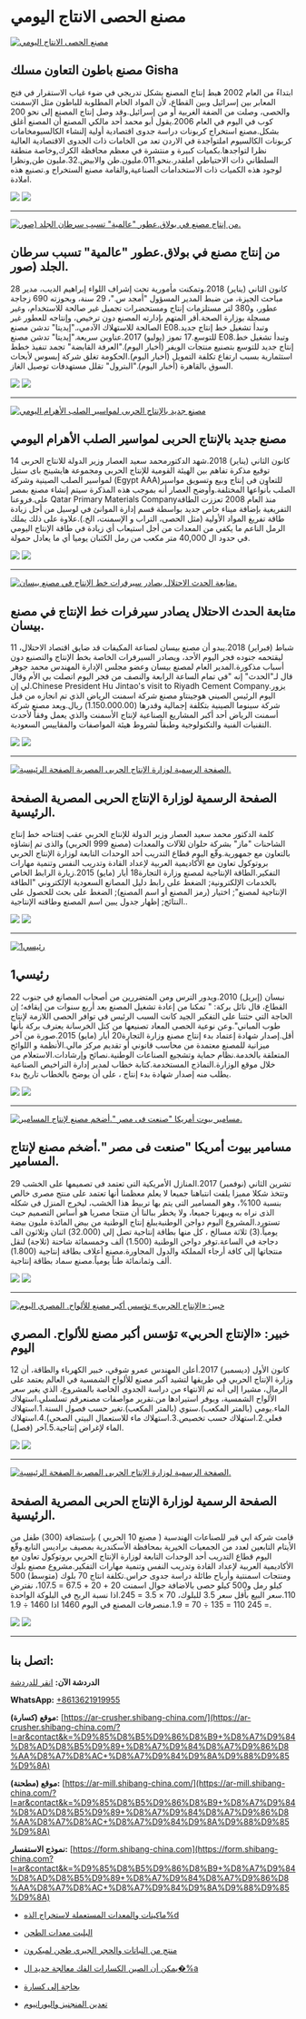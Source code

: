 # مصنع الحصى الانتاج اليومي

<a href="https://swt.shibang-china.com/?l=ar&img&k=%D9%85%D8%B5%D9%86%D8%B9+%D8%A7%D9%84%D8%AD%D8%B5%D9%89+%D8%A7%D9%84%D8%A7%D9%86%D8%AA%D8%A7%D8%AC+%D8%A7%D9%84%D9%8A%D9%88%D9%85%D9%8A" target="_blank">![مصنع الحصى الانتاج اليومي](http://static.shibang-china.com/all-800x300/635.jpg)</a>

## مصنع باطون التعاون مسلك Gisha
ابتداءً من العام 2002 هبط إنتاج المصنع بشكل تدريجي في ضوء غياب الاستقرار في فتح المعابر بين إسرائيل وبين القطاع، لأن المواد الخام المطلوبة للباطون مثل الإسمنت والحصى، وصلت من الضفة الغربية أو من إسرائيل.وقد وصل إنتاج المصنع إلى نحو 200 كوب في اليوم في العام 2006.يقول أبو محمد أحد مالكي المصنع أن المصنع أغلق بشكل.مصنع استخراج كربونات دراسة جدوى اقتصادية أولية إلنشاء الكالسيومخامات كربونات الكالسيوم املتواجدة في الاردن تعد من الخامات ذات الجدوى الاقتصادية العالية نظرا لتواجدها.بكميات كبيرة و منتشرة في معظم محافظة الكرك,وخاصة منطقة السلطاني ذات الاحتياطي املقدر.بنحو.011.مليون.طن والابيض.32.مليون طن,ونظرا لوجود هذه الكميات ذات الاستخدامات الصناعية,والقامة مصنع الستخراج و.تصنيع هذه املادة.


<a href="https://whatsapp.shibangsoft.com/WhatsApp.php" target="_blank" title="WhatsApp">![](http://static.shibang-china.com/icon/whatsapp.png)</a> <a href="https://swt.shibang-china.com/?l=ar&icon&k=%D9%85%D8%B5%D9%86%D8%B9+%D8%A7%D9%84%D8%AD%D8%B5%D9%89+%D8%A7%D9%84%D8%A7%D9%86%D8%AA%D8%A7%D8%AC+%D8%A7%D9%84%D9%8A%D9%88%D9%85%D9%8A" target="_blank">![](http://static.shibang-china.com/icon/chat-ar.png)</a>

---

<a href="https://swt.shibang-china.com/?l=ar&img&k=%D9%85%D8%B5%D9%86%D8%B9+%D8%A7%D9%84%D8%AD%D8%B5%D9%89+%D8%A7%D9%84%D8%A7%D9%86%D8%AA%D8%A7%D8%AC+%D8%A7%D9%84%D9%8A%D9%88%D9%85%D9%8A" target="_blank">![من إنتاج مصنع في بولاق.عطور &quot;عالمية&quot; تسبب سرطان الجلد (صور.](http://static.shibang-china.com/all-800x300/1416.jpg)</a>

## من إنتاج مصنع في بولاق.عطور &quot;عالمية&quot; تسبب سرطان الجلد (صور.
28 كانون الثاني (يناير) 2018.وتمكنت مأمورية تحت إشراف اللواء إبراهيم الديب، مدير مباحث الجيزة، من ضبط المدير المسؤول &quot;أمجد س.&quot;، 29 سنة، وبحوزته 690 زجاجة عطور، و380 لتر مستلزمات إنتاج ومستحضرات تجميل غير صالحة للاستخدام، وغير مسجلة بوزارة الصحة.أقر المتهم بإدارته المصنع دون ترخيص، وإنتاجه للعطور غير الصالحة للاستهلاك الآدمي،.&quot;إيديتا&quot; تدشن مصنع E08.وتبدأ تشغيل خط إنتاج جديد للتوسع.17 تموز (يوليو) 2017.عناوين سريعة.&quot;إيديتا&quot; تدشن مصنع E08.وتبدأ تشغيل خط إنتاج جديد للتوسع بتصنيع منتجات الويفر (أخبار اليوم).&quot;العرفة القابضة&quot; تجمد تنفيذ خطط استثمارية بسبب ارتفاع تكلفة التمويل (أخبار اليوم).الحكومة تغلق شركة إبسوس لأبحاث السوق بالقاهرة (أخبار اليوم).&quot;البترول&quot; تقلل مستهدفات توصيل الغاز.


<a href="https://whatsapp.shibangsoft.com/WhatsApp.php" target="_blank" title="WhatsApp">![](http://static.shibang-china.com/icon/whatsapp.png)</a> <a href="https://swt.shibang-china.com/?l=ar&icon&k=%D9%85%D8%B5%D9%86%D8%B9+%D8%A7%D9%84%D8%AD%D8%B5%D9%89+%D8%A7%D9%84%D8%A7%D9%86%D8%AA%D8%A7%D8%AC+%D8%A7%D9%84%D9%8A%D9%88%D9%85%D9%8A" target="_blank">![](http://static.shibang-china.com/icon/chat-ar.png)</a>

---

<a href="https://swt.shibang-china.com/?l=ar&img&k=%D9%85%D8%B5%D9%86%D8%B9+%D8%A7%D9%84%D8%AD%D8%B5%D9%89+%D8%A7%D9%84%D8%A7%D9%86%D8%AA%D8%A7%D8%AC+%D8%A7%D9%84%D9%8A%D9%88%D9%85%D9%8A" target="_blank">![مصنع جديد بالإنتاج الحربى لمواسير الصلب الأهرام اليومي](http://static.shibang-china.com/all-800x300/1477.jpg)</a>

## مصنع جديد بالإنتاج الحربى لمواسير الصلب الأهرام اليومي
14 كانون الثاني (يناير) 2018.شهد الدكتورمحمد سعيد العصار وزير الدولة للانتاج الحربى توقيع مذكرة تفاهم بين الهيئة القومية للإنتاج الحربى ومجموعة هايشينج باى ستيل لمواسير الصلب الصينية وشركة (Egypt AAA)للتعاون فى إنتاج وبيع وتسويق مواسير الصلب بأنواعها المختلفة.وأوضح العصار أنه بموجب هذه المذكرة سيتم إنشاء مصنع بمصر على.فروعنا Qatar Primary Materials Companyمنذ العام 2008 تعززت الطاقة التفريغية بإضافة ميناء خاص جديد بواسطة قسم إدارة الموانئ في لوسيل من أجل زيادة طاقة تفريغ المواد الأولية (مثل الحصى، التراب و الإسمنت، الخ.).علاوة على ذلك يملك الرمل الناعم ما يكفي من المعدات من أجل استيعاب أي زيادة في طاقة الإنتاج اليومي في حدود ال 40,000 متر مكعب من رمل الكثبان يوميا أي ما يعادل حمولة.


<a href="https://whatsapp.shibangsoft.com/WhatsApp.php" target="_blank" title="WhatsApp">![](http://static.shibang-china.com/icon/whatsapp.png)</a> <a href="https://swt.shibang-china.com/?l=ar&icon&k=%D9%85%D8%B5%D9%86%D8%B9+%D8%A7%D9%84%D8%AD%D8%B5%D9%89+%D8%A7%D9%84%D8%A7%D9%86%D8%AA%D8%A7%D8%AC+%D8%A7%D9%84%D9%8A%D9%88%D9%85%D9%8A" target="_blank">![](http://static.shibang-china.com/icon/chat-ar.png)</a>

---

<a href="https://swt.shibang-china.com/?l=ar&img&k=%D9%85%D8%B5%D9%86%D8%B9+%D8%A7%D9%84%D8%AD%D8%B5%D9%89+%D8%A7%D9%84%D8%A7%D9%86%D8%AA%D8%A7%D8%AC+%D8%A7%D9%84%D9%8A%D9%88%D9%85%D9%8A" target="_blank">![متابعة الحدث الاحتلال يصادر سيرفرات خط الإنتاج في مصنع بيسان.](http://static.shibang-china.com/all-800x300/156.jpg)</a>

## متابعة الحدث الاحتلال يصادر سيرفرات خط الإنتاج في مصنع بيسان.
11 شباط (فبراير) 2018.يبدو أن مصنع بيسان لصناعة المكيفات قد ضايق اقتصاد الاحتلال، ليقتحمه جنوده فجر اليوم الأحد، ويصادر السيرفرات الخاصة بخط الإنتاج والتصنيع دون أسباب مذكورة.المدير العام لمصنع بيسان وعضو مجلس الإدارة المهندس محمد جوهر قال لـ&quot;الحدث&quot; إنه &quot;في تمام الساعة الرابعة والنصف من فجر اليوم اتصلت بي الأم وقال لي إن.Chinese President Hu Jintao&#39;s visit to Riyadh Cement Company.يزور اليوم الرئيس الصيني هوجينتاو مصنع شركة اسمنت الرياض الذي تم انجازه من قبل شركة سينوما الصينية بتكلفة إجمالية وقدرها (1.150.000.00) ريال.ويعد مصنع شركة أسمنت الرياض أحد أكبر المشاريع الصناعية لإنتاج الأسمنت والذي يعمل وفقاً لأحدث التقنيات الفنية والتكنولوجية وطبقاً لشروط هيئة المواصفات والمقاييس السعودية.


<a href="https://whatsapp.shibangsoft.com/WhatsApp.php" target="_blank" title="WhatsApp">![](http://static.shibang-china.com/icon/whatsapp.png)</a> <a href="https://swt.shibang-china.com/?l=ar&icon&k=%D9%85%D8%B5%D9%86%D8%B9+%D8%A7%D9%84%D8%AD%D8%B5%D9%89+%D8%A7%D9%84%D8%A7%D9%86%D8%AA%D8%A7%D8%AC+%D8%A7%D9%84%D9%8A%D9%88%D9%85%D9%8A" target="_blank">![](http://static.shibang-china.com/icon/chat-ar.png)</a>

---

<a href="https://swt.shibang-china.com/?l=ar&img&k=%D9%85%D8%B5%D9%86%D8%B9+%D8%A7%D9%84%D8%AD%D8%B5%D9%89+%D8%A7%D9%84%D8%A7%D9%86%D8%AA%D8%A7%D8%AC+%D8%A7%D9%84%D9%8A%D9%88%D9%85%D9%8A" target="_blank">![الصفحة الرسمية لوزارة الإنتاج الحربى المصرية الصفحة الرئيسية.](http://static.shibang-china.com/all-800x300/147.jpg)</a>

## الصفحة الرسمية لوزارة الإنتاج الحربى المصرية الصفحة الرئيسية.
كلمة الدكتور محمد سعيد العصار وزير الدولة للإنتاج الحربي عقب إفتتاحه خط إنتاج الشاحنات &quot;ماز&quot; بشركة حلوان للآلات والمعدات (مصنع 999 الحربي) والذى تم إنشاؤه بالتعاون مع جمهورية.وقّع اليوم قطاع التدريب أحد الوحدات التابعة لوزارة الإنتاج الحربي بروتوكول تعاون مع الأكاديمية العربية لإعداد القادة وتدريب النفس وتنمية مهارات التفكير.الطاقة الإنتاجية لمصنع وزارة التجارة18 أيار (مايو) 2015.زيارة الرابط الخاص بالخدمات الإلكترونية; الضغط على رابط دليل المصانع السعودية الإلكتروني &quot;الطاقة الإنتاجية لمصنع&quot;; اختيار (رمز المصنع أو اسم المصنع); الضغط على بحث للحصول على النتائج; إظهار جدول يبين اسم المصنع وطاقته الإنتاجية.​.


<a href="https://whatsapp.shibangsoft.com/WhatsApp.php" target="_blank" title="WhatsApp">![](http://static.shibang-china.com/icon/whatsapp.png)</a> <a href="https://swt.shibang-china.com/?l=ar&icon&k=%D9%85%D8%B5%D9%86%D8%B9+%D8%A7%D9%84%D8%AD%D8%B5%D9%89+%D8%A7%D9%84%D8%A7%D9%86%D8%AA%D8%A7%D8%AC+%D8%A7%D9%84%D9%8A%D9%88%D9%85%D9%8A" target="_blank">![](http://static.shibang-china.com/icon/chat-ar.png)</a>

---

<a href="https://swt.shibang-china.com/?l=ar&img&k=%D9%85%D8%B5%D9%86%D8%B9+%D8%A7%D9%84%D8%AD%D8%B5%D9%89+%D8%A7%D9%84%D8%A7%D9%86%D8%AA%D8%A7%D8%AC+%D8%A7%D9%84%D9%8A%D9%88%D9%85%D9%8A" target="_blank">![رئيسي1](http://static.shibang-china.com/all-800x300/383.jpg)</a>

## رئيسي1
22 نيسان (إبريل) 2010.ويدور الترس ومن المتضررين من أصحاب المصانع في جنوب القطاع، قال نائل بركة: &quot; تمكنا من إعادة تشغيل المصنع بعد أربع سنوات من إيقافه؛ إن الحاجة التي حثتنا على التفكير الجيد كانت السبب الرئيس في توافر الحصى اللازمة لإنتاج طوب المباني&quot;.وعن نوعية الحصى المعاد تصنيعها من كتل الخرسانة يعترف بركة بأنها أقل.إصدار شهادة إعتماد بدء إنتاج مصنع وزارة التجارة20 أيار (مايو) 2015.صورة من آخر ميزانية للمصنع معتمدة من محاسب قانوني أو تقديم مركز مالي.الأنظمة و اللوائح المتعلقة بالخدمة.نظام حماية وتشجيع الصناعات الوطنية.نصائح وإرشادات.الاستعلام من خلال موقع الوزارة.النماذج المستخدمة.كتابة خطاب لمدير إدارة التراخيص الصناعية يطلب منه إصدار شهادة بدء إنتاج ، على أن يوضح بالخطاب تاريخ بدء.


<a href="https://whatsapp.shibangsoft.com/WhatsApp.php" target="_blank" title="WhatsApp">![](http://static.shibang-china.com/icon/whatsapp.png)</a> <a href="https://swt.shibang-china.com/?l=ar&icon&k=%D9%85%D8%B5%D9%86%D8%B9+%D8%A7%D9%84%D8%AD%D8%B5%D9%89+%D8%A7%D9%84%D8%A7%D9%86%D8%AA%D8%A7%D8%AC+%D8%A7%D9%84%D9%8A%D9%88%D9%85%D9%8A" target="_blank">![](http://static.shibang-china.com/icon/chat-ar.png)</a>

---

<a href="https://swt.shibang-china.com/?l=ar&img&k=%D9%85%D8%B5%D9%86%D8%B9+%D8%A7%D9%84%D8%AD%D8%B5%D9%89+%D8%A7%D9%84%D8%A7%D9%86%D8%AA%D8%A7%D8%AC+%D8%A7%D9%84%D9%8A%D9%88%D9%85%D9%8A" target="_blank">![مسامير بيوت أمريكا &quot;صنعت فى مصر &quot;.أضخم مصنع لإنتاج المسامير.](http://static.shibang-china.com/all-800x300/1269.jpg)</a>

## مسامير بيوت أمريكا &quot;صنعت فى مصر &quot;.أضخم مصنع لإنتاج المسامير.
29 تشرين الثاني (نوفمبر) 2017.المنازل الأمريكية التى تعتمد فى تصميمها على الخشب وتتخذ شكلا مميزا يلفت انتباهنا جميعا لا يعلم معظمنا أنها تعتمد على منتج مصرى خالص بنسبة 100%، وهو المسامير التى يتم بها تربيط هذا الخشب، ليخرج المنزل فى شكله الذى نراه به ويبهرنا جميعا، ولا يخطر ببالنا أن منتجا مصريا هو أساس التصميم حيث تستورد.المشروع اليوم دواجن الوطنيةيبلغ إنتاج الوطنية من بيض المائدة مليون بيضة يومياً.(3) ثلاثة مسالخ ، كل منها بطاقة إنتاجية تصل إلى (32.000) اثنان وثلاثون الف دجاجة في الساعة.توفر دواجن الوطنية (1.500) ألف وخمسمائة شاحنة (ثلاجة) لنقل منتجاتها إلى كافة أرجاء المملكة والدول المجاورة.مصنع أعلاف بطاقة إنتاجية (1.800) ألف وثمانمائة طناً يومياً.مصنع سماد بطاقة إنتاجية.


<a href="https://whatsapp.shibangsoft.com/WhatsApp.php" target="_blank" title="WhatsApp">![](http://static.shibang-china.com/icon/whatsapp.png)</a> <a href="https://swt.shibang-china.com/?l=ar&icon&k=%D9%85%D8%B5%D9%86%D8%B9+%D8%A7%D9%84%D8%AD%D8%B5%D9%89+%D8%A7%D9%84%D8%A7%D9%86%D8%AA%D8%A7%D8%AC+%D8%A7%D9%84%D9%8A%D9%88%D9%85%D9%8A" target="_blank">![](http://static.shibang-china.com/icon/chat-ar.png)</a>

---

<a href="https://swt.shibang-china.com/?l=ar&img&k=%D9%85%D8%B5%D9%86%D8%B9+%D8%A7%D9%84%D8%AD%D8%B5%D9%89+%D8%A7%D9%84%D8%A7%D9%86%D8%AA%D8%A7%D8%AC+%D8%A7%D9%84%D9%8A%D9%88%D9%85%D9%8A" target="_blank">![خبير: «الإنتاج الحربي» تؤسس أكبر مصنع للألواح. المصري اليوم](http://static.shibang-china.com/all-800x300/410.jpg)</a>

## خبير: «الإنتاج الحربي» تؤسس أكبر مصنع للألواح. المصري اليوم
12 كانون الأول (ديسمبر) 2017.أعلن المهندس عمرو شوقي، خبير الكهرباء والطاقة، أن وزارة الإنتاج الحربي في طريقها لتشيد أكبر مصنع للألواح الشمسية في العالم يعتمد على الرمال، مشيرا إلى أنه تم الانتهاء من دراسة الجدوى الخاصة بالمشروع، الذي يغير سعر الألواح الشمسية، ويوفر استيرادها من.تقرير مواصفات مصنعرقم تسلسلي.استهلاك الماء.يومي (بالمتر المكعب).سنوي (بالمتر المكعب).تغير حسب فصول السنة.1.استهلاك فعلي.2.استهلاك حسب تخصيص.3.استهلاك ماء للاستعمال البيتي الصحي).4.استهلاك الماء لإغراض إنتاجية.5.آخر (فصل).


<a href="https://whatsapp.shibangsoft.com/WhatsApp.php" target="_blank" title="WhatsApp">![](http://static.shibang-china.com/icon/whatsapp.png)</a> <a href="https://swt.shibang-china.com/?l=ar&icon&k=%D9%85%D8%B5%D9%86%D8%B9+%D8%A7%D9%84%D8%AD%D8%B5%D9%89+%D8%A7%D9%84%D8%A7%D9%86%D8%AA%D8%A7%D8%AC+%D8%A7%D9%84%D9%8A%D9%88%D9%85%D9%8A" target="_blank">![](http://static.shibang-china.com/icon/chat-ar.png)</a>

---

<a href="https://swt.shibang-china.com/?l=ar&img&k=%D9%85%D8%B5%D9%86%D8%B9+%D8%A7%D9%84%D8%AD%D8%B5%D9%89+%D8%A7%D9%84%D8%A7%D9%86%D8%AA%D8%A7%D8%AC+%D8%A7%D9%84%D9%8A%D9%88%D9%85%D9%8A" target="_blank">![الصفحة الرسمية لوزارة الإنتاج الحربى المصرية الصفحة الرئيسية.](http://static.shibang-china.com/all-800x300/408.jpg)</a>

## الصفحة الرسمية لوزارة الإنتاج الحربى المصرية الصفحة الرئيسية.
قامت شركة ابي قير للصناعات الهندسية ( مصنع 10 الحربي ) بإستضافة (300) طفل من الأيتام التابعين لعدد من الجمعيات الخيرية بمحافظة الأسكندرية بمصيف براديس التابع.وقّع اليوم قطاع التدريب أحد الوحدات التابعة لوزارة الإنتاج الحربي بروتوكول تعاون مع الأكاديمية العربية لإعداد القادة وتدريب النفس وتنمية مهارات التفكير.مشروع مصنع بلوك ومنتجات اسمنتية وأرباح طائلة دراسة جدوى حراس.تكلفة انتاج 70 بلوك (متوسط) 500 كيلو رمل و500 كيلو حصى بالاضافة جوال اسمنت 20 + 20 + 67.5 = 107.5، نفترض 110.سعر البيع بأقل سعر 3.5 للبلوك، 70 × 3.5 = 245.اذا نسبة الربح في البلوكة الواحدة 245 110 = 135 ÷ 70 = 1.9.منصرفات المصنع في اليوم 1460 اذا 1460 ÷ 1.9 =.


<a href="https://whatsapp.shibangsoft.com/WhatsApp.php" target="_blank" title="WhatsApp">![](http://static.shibang-china.com/icon/whatsapp.png)</a> <a href="https://swt.shibang-china.com/?l=ar&icon&k=%D9%85%D8%B5%D9%86%D8%B9+%D8%A7%D9%84%D8%AD%D8%B5%D9%89+%D8%A7%D9%84%D8%A7%D9%86%D8%AA%D8%A7%D8%AC+%D8%A7%D9%84%D9%8A%D9%88%D9%85%D9%8A" target="_blank">![](http://static.shibang-china.com/icon/chat-ar.png)</a>

---
## اتصل بنا:

**الدردشة الآن:** [انقر للدردشة](https://swt.shibang-china.com?l=ar&contact&k=%D9%85%D8%B5%D9%86%D8%B9+%D8%A7%D9%84%D8%AD%D8%B5%D9%89+%D8%A7%D9%84%D8%A7%D9%86%D8%AA%D8%A7%D8%AC+%D8%A7%D9%84%D9%8A%D9%88%D9%85%D9%8A)

**WhatsApp:**  [+8613621919955](https://whatsapp.shibangsoft.com/WhatsApp.php)

**موقع (كسارة):** [https://ar-crusher.shibang-china.com/](https://ar-crusher.shibang-china.com/?l=ar&contact&k=%D9%85%D8%B5%D9%86%D8%B9+%D8%A7%D9%84%D8%AD%D8%B5%D9%89+%D8%A7%D9%84%D8%A7%D9%86%D8%AA%D8%A7%D8%AC+%D8%A7%D9%84%D9%8A%D9%88%D9%85%D9%8A)

**موقع (مطحنة):** [https://ar-mill.shibang-china.com/](https://ar-mill.shibang-china.com/?l=ar&contact&k=%D9%85%D8%B5%D9%86%D8%B9+%D8%A7%D9%84%D8%AD%D8%B5%D9%89+%D8%A7%D9%84%D8%A7%D9%86%D8%AA%D8%A7%D8%AC+%D8%A7%D9%84%D9%8A%D9%88%D9%85%D9%8A)

**نموذج الاستفسار:** [https://form.shibang-china.com](https://form.shibang-china.com?l=ar&contact&k=%D9%85%D8%B5%D9%86%D8%B9+%D8%A7%D9%84%D8%AD%D8%B5%D9%89+%D8%A7%D9%84%D8%A7%D9%86%D8%AA%D8%A7%D8%AC+%D8%A7%D9%84%D9%8A%D9%88%D9%85%D9%8A)

* [ماكينات والمعدات المستعملة لاستخراج الذه%d](../23/%D9%85%D8%A7%D9%83%D9%8A%D9%86%D8%A7%D8%AA%20%D9%88%D8%A7%D9%84%D9%85%D8%B9%D8%AF%D8%A7%D8%AA%20%D8%A7%D9%84%D9%85%D8%B3%D8%AA%D8%B9%D9%85%D9%84%D8%A9%20%D9%84%D8%A7%D8%B3%D8%AA%D8%AE%D8%B1%D8%A7%D8%AC%20%D8%A7%D9%84%D8%B0%D9%87%25d.md)

* [البليت معدات الطحن](../25/%D8%A7%D9%84%D8%A8%D9%84%D9%8A%D8%AA%20%D9%85%D8%B9%D8%AF%D8%A7%D8%AA%20%D8%A7%D9%84%D8%B7%D8%AD%D9%86.md)

* [منتج من النباتات والحجر الجيري طحن لميكرون](../23/%D9%85%D9%86%D8%AA%D8%AC%20%D9%85%D9%86%20%D8%A7%D9%84%D9%86%D8%A8%D8%A7%D8%AA%D8%A7%D8%AA%20%D9%88%D8%A7%D9%84%D8%AD%D8%AC%D8%B1%20%D8%A7%D9%84%D8%AC%D9%8A%D8%B1%D9%8A%20%D8%B7%D8%AD%D9%86%20%D9%84%D9%85%D9%8A%D9%83%D8%B1%D9%88%D9%86.md)

* [يمكن أن الصين الكسارات الفك معالجة حديد ال�%a](../22/%D9%8A%D9%85%D9%83%D9%86%20%D8%A3%D9%86%20%D8%A7%D9%84%D8%B5%D9%8A%D9%86%20%D8%A7%D9%84%D9%83%D8%B3%D8%A7%D8%B1%D8%A7%D8%AA%20%D8%A7%D9%84%D9%81%D9%83%20%D9%85%D8%B9%D8%A7%D9%84%D8%AC%D8%A9%20%D8%AD%D8%AF%D9%8A%D8%AF%20%D8%A7%D9%84%EF%BF%BD%25a.md)

* [بحاجة إلى كسارة](../25/%D8%A8%D8%AD%D8%A7%D8%AC%D8%A9%20%D8%A5%D9%84%D9%89%20%D9%83%D8%B3%D8%A7%D8%B1%D8%A9.md)

* [تعدين المنجنيز واليورانيوم](../24/%D8%AA%D8%B9%D8%AF%D9%8A%D9%86%20%D8%A7%D9%84%D9%85%D9%86%D8%AC%D9%86%D9%8A%D8%B2%20%D9%88%D8%A7%D9%84%D9%8A%D9%88%D8%B1%D8%A7%D9%86%D9%8A%D9%88%D9%85.md)